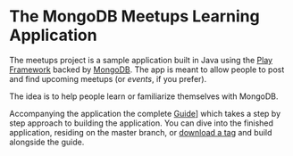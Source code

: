 # The MongoDB Meetups Learning Application
The meetups project is a sample application built in Java using the [Play Framework](http://www.playframework.org/) backed by [MongoDB](http://mongodb.org/). The app is meant to allow people to post and find upcoming meetups (or *events*, if you prefer).

The idea is to help people learn or familiarize themselves with MongoDB. 

Accompanying the application the complete [Guide](https://github.com/jsr/mongo-learn-meetups/wiki)] which takes a step by step approach to building the application. You can dive into the finished application, residing on the master branch, or [download a tag](https://github.com/jsr/mongo-learn-meetups/downloads) and build alongside the guide.